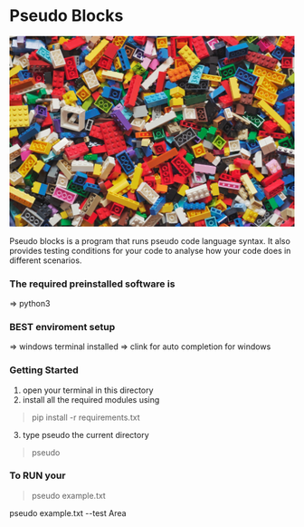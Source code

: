# Pseudo Blocks

![image info](./blocks.jpg)

Pseudo blocks is a program that runs pseudo code language syntax. 
It also provides testing conditions for your code to analyse how your code does in different scenarios.


### The required preinstalled software is 
=> python3

### BEST enviroment setup
=> windows terminal installed
=> clink for auto completion for windows

### Getting Started
1. open your terminal in this directory
2. install all the required modules using 
> pip install -r requirements.txt
3. type pseudo the current directory 
> pseudo

### To RUN your 
> pseudo example.txt

pseudo example.txt --test Area
